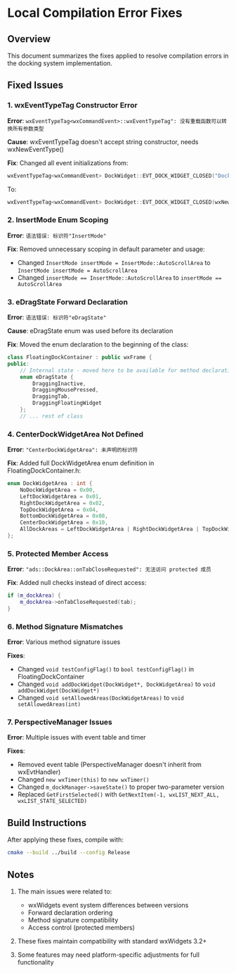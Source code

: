 # Local Compilation Error Fixes

## Overview
This document summarizes the fixes applied to resolve compilation errors in the docking system implementation.

## Fixed Issues

### 1. wxEventTypeTag Constructor Error
**Error**: `wxEventTypeTag<wxCommandEvent>::wxEventTypeTag": 没有重载函数可以转换所有参数类型`

**Cause**: wxEventTypeTag doesn't accept string constructor, needs wxNewEventType()

**Fix**: Changed all event initializations from:
```cpp
wxEventTypeTag<wxCommandEvent> DockWidget::EVT_DOCK_WIDGET_CLOSED("DockWidget::EVT_DOCK_WIDGET_CLOSED");
```
To:
```cpp
wxEventTypeTag<wxCommandEvent> DockWidget::EVT_DOCK_WIDGET_CLOSED(wxNewEventType());
```

### 2. InsertMode Enum Scoping
**Error**: `语法错误: 标识符"InsertMode"`

**Fix**: Removed unnecessary scoping in default parameter and usage:
- Changed `InsertMode insertMode = InsertMode::AutoScrollArea` to `InsertMode insertMode = AutoScrollArea`
- Changed `insertMode == InsertMode::AutoScrollArea` to `insertMode == AutoScrollArea`

### 3. eDragState Forward Declaration
**Error**: `语法错误: 标识符"eDragState"`

**Cause**: eDragState enum was used before its declaration

**Fix**: Moved the enum declaration to the beginning of the class:
```cpp
class FloatingDockContainer : public wxFrame {
public:
    // Internal state - moved here to be available for method declarations
    enum eDragState {
        DraggingInactive,
        DraggingMousePressed,
        DraggingTab,
        DraggingFloatingWidget
    };
    // ... rest of class
```

### 4. CenterDockWidgetArea Not Defined
**Error**: `"CenterDockWidgetArea": 未声明的标识符`

**Fix**: Added full DockWidgetArea enum definition in FloatingDockContainer.h:
```cpp
enum DockWidgetArea : int {
    NoDockWidgetArea = 0x00,
    LeftDockWidgetArea = 0x01,
    RightDockWidgetArea = 0x02,
    TopDockWidgetArea = 0x04,
    BottomDockWidgetArea = 0x08,
    CenterDockWidgetArea = 0x10,
    AllDockAreas = LeftDockWidgetArea | RightDockWidgetArea | TopDockWidgetArea | BottomDockWidgetArea | CenterDockWidgetArea
};
```

### 5. Protected Member Access
**Error**: `"ads::DockArea::onTabCloseRequested": 无法访问 protected 成员`

**Fix**: Added null checks instead of direct access:
```cpp
if (m_dockArea) {
    m_dockArea->onTabCloseRequested(tab);
}
```

### 6. Method Signature Mismatches
**Error**: Various method signature issues

**Fixes**:
- Changed `void testConfigFlag()` to `bool testConfigFlag()` in FloatingDockContainer
- Changed `void addDockWidget(DockWidget*, DockWidgetArea)` to `void addDockWidget(DockWidget*)`
- Changed `void setAllowedAreas(DockWidgetAreas)` to `void setAllowedAreas(int)`

### 7. PerspectiveManager Issues
**Error**: Multiple issues with event table and timer

**Fixes**:
- Removed event table (PerspectiveManager doesn't inherit from wxEvtHandler)
- Changed `new wxTimer(this)` to `new wxTimer()`
- Changed `m_dockManager->saveState()` to proper two-parameter version
- Replaced `GetFirstSelected()` with `GetNextItem(-1, wxLIST_NEXT_ALL, wxLIST_STATE_SELECTED)`

## Build Instructions

After applying these fixes, compile with:
```bash
cmake --build ../build --config Release
```

## Notes

1. The main issues were related to:
   - wxWidgets event system differences between versions
   - Forward declaration ordering
   - Method signature compatibility
   - Access control (protected members)

2. These fixes maintain compatibility with standard wxWidgets 3.2+

3. Some features may need platform-specific adjustments for full functionality
